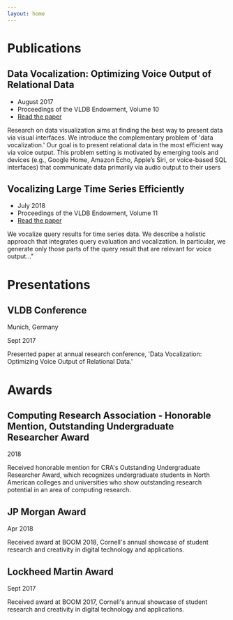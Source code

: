 ```yaml
---
layout: home
---
```



# Publications

## Data Vocalization: Optimizing Voice Output of Relational Data

* August 2017
* Proceedings of the VLDB Endowment, Volume 10
* [Read the paper](http://www.vldb.org/pvldb/vol10/p1574-trummer.pdf)

Research on data visualization aims at finding the best way to present data via visual interfaces. We introduce the complementary problem of 'data vocalization.' Our goal is to present relational data in the most efficient way via voice output. This problem setting is motivated by emerging tools and devices (e.g., Google Home, Amazon Echo, Apple’s Siri, or voice-based SQL interfaces) that communicate data primarily via audio output to their users

## Vocalizing Large Time Series Efficiently

* July 2018
* Proceedings of the VLDB Endowment, Volume 11
* [Read the paper](http://www.vldb.org/pvldb/vol11/p1563-trummer.pdf)

We vocalize query results for time series data. We describe a holistic approach that integrates query evaluation and vocalization. In particular, we generate only those parts of the query result that are relevant for voice output..."

# Presentations

## VLDB Conference

Munich, Germany

Sept 2017

Presented paper at annual research conference, 'Data Vocalization: Optimizing Voice Output of Relational Data.'

# Awards

## Computing Research Association - Honorable Mention, Outstanding Undergraduate Researcher Award

2018

Received honorable mention for CRA's Outstanding Undergraduate Researcher Award, which recognizes undergraduate students in North American colleges and universities who show outstanding research potential in an area of computing research.

## JP Morgan Award

Apr 2018

Received award at BOOM 2018, Cornell's annual showcase of student research and creativity in digital technology and applications.

## Lockheed Martin Award

Sept 2017

Received award at BOOM 2017, Cornell's annual showcase of student research and creativity in digital technology and applications.
